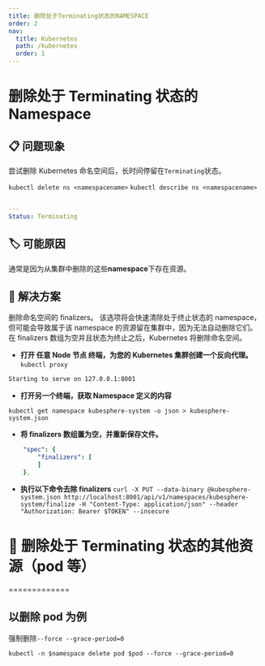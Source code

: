 ```yaml
---
title: 删除处于Terminating状态的NAMESPACE
order: 2
nav:
  title: Kubernetes
  path: /kubernetes
  order: 1
---
```


# 删除处于 Terminating 状态的 Namespace

## 📋 问题现象

尝试删除 Kubernetes 命名空间后，长时间停留在`Terminating`状态。

`kubectl delete ns <namespacename>`
`kubectl describe ns <namespacename>`

```yaml

---
Status: Terminating
```

## 🏷 可能原因

通常是因为从集群中删除的这些**namespace**下存在资源。

## 🔨 解决方案

删除命名空间的 finalizers。
该选项将会快速清除处于终止状态的 namespace，但可能会导致属于该 namespace 的资源留在集群中，因为无法自动删除它们。在 finalizers 数组为空并且状态为终止之后，Kubernetes 将删除命名空间。

- **打开 任意 Node 节点 终端，为您的 Kubernetes 集群创建一个反向代理。**
  `kubectl proxy`

```bash
Starting to serve on 127.0.0.1:8001
```

- **打开另一个终端，获取 Namespace 定义的内容**

`kubectl get namespace kubesphere-system -o json > kubesphere-system.json`

- **将 finalizers 数组置为空，并重新保存文件。**

```yaml
    "spec": {
        "finalizers": [
        ]
    },
```

- **执行以下命令去除 finalizers**
  `curl -X PUT --data-binary @kubesphere-system.json http://localhost:8001/api/v1/namespaces/kubesphere-system/finalize -H "Content-Type: application/json" --header "Authorization: Bearer $TOKEN" --insecure`

# 🔨 删除处于 Terminating 状态的其他资源（pod 等）

=============

## <Badge>以删除 pod 为例</Badge>

强制删除`--force --grace-period=0`

`kubectl -n $namespace delete pod $pod --force --grace-period=0`
